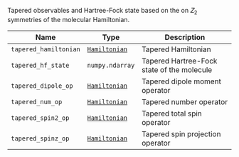 Tapered observables and Hartree-Fock state based on the on 𝑍<sub>2</sub> symmetries of the molecular Hamiltonian.

| Name            | Type              | Description                                                    |
|-----------------|-------------------|----------------------------------------------------------------|
| `tapered_hamiltonian`     | [`Hamiltonian`](https://docs.pennylane.ai/en/stable/code/api/pennylane.Hamiltonian.html#pennylane.Hamiltonian) | Tapered Hamiltonian                   |
| `tapered_hf_state`     | `numpy.ndarray` | Tapered Hartree-Fock state of the molecule                   |
| `tapered_dipole_op`     | [`Hamiltonian`](https://docs.pennylane.ai/en/stable/code/api/pennylane.Hamiltonian.html#pennylane.Hamiltonian) | Tapered dipole moment operator                   |
| `tapered_num_op`     | [`Hamiltonian`](https://docs.pennylane.ai/en/stable/code/api/pennylane.Hamiltonian.html#pennylane.Hamiltonian) | Tapered number operator                   |
| `tapered_spin2_op`     | [`Hamiltonian`](https://docs.pennylane.ai/en/stable/code/api/pennylane.Hamiltonian.html#pennylane.Hamiltonian) | Tapered total spin operator                   |
| `tapered_spinz_op`     | [`Hamiltonian`](https://docs.pennylane.ai/en/stable/code/api/pennylane.Hamiltonian.html#pennylane.Hamiltonian) | Tapered spin projection operator                   |